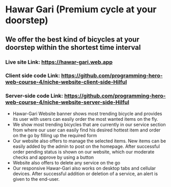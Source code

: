 # Hawar Gari (Premium cycle at your doorstep)


## We offer the best kind of bicycles at your doorstep within the shortest time interval



### Live site Link: https://hawar-gari.web.app
### Client side code Link: https://github.com/programming-hero-web-course-4/niche-website-client-side-Hilful
### Server-side code Link: https://github.com/programming-hero-web-course-4/niche-website-server-side-Hilful


* Hawar-Gari Website banner shows most trending bicycle and provides its user with users can easily order the most wanted items on the fly.
* We show most trending bicycles that are currently  in our service section from where our user can easily find his desired hottest item and order on the go by filling up the required form
* Our website also offers to manage the selected items. New items can be easily added by the admin to post on the homepage. After successful order pending status is shown on our website, which our moderate checks and approve by using a button
* Website also offers to delete any service on the go
* Our responsive Hawar-Gari also works on desktop tabs and cellular devices. After successful addition or deletion of a service, an alert is given to the end-user.